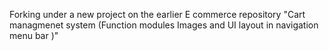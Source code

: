 Forking under a new project on the earlier E commerce repository 
"Cart managmenet system (Function modules Images and UI layout in navigation menu bar )"
